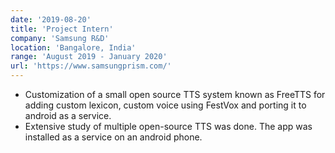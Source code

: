 ```yaml
---
date: '2019-08-20'
title: 'Project Intern'
company: 'Samsung R&D'
location: 'Bangalore, India'
range: 'August 2019 - January 2020'
url: 'https://www.samsungprism.com/'
---
```


- Customization of a small open source TTS system known as FreeTTS for adding custom lexicon, custom voice using FestVox and porting it to android as a service.
- Extensive study of multiple open-source TTS was done. The app was installed as a service on an android phone.
